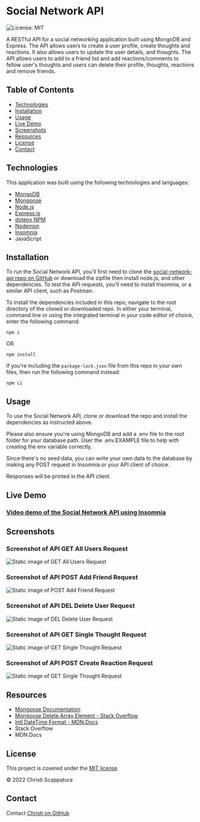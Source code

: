 # Social Network API

![License: MIT](https://img.shields.io/badge/License-MIT-yellow.svg?style=flat-square)

A RESTful API for a social networking application built using MongoDB and Express.
The API allows users to create a user profile, create thoughts and reactions. It also allows users to update the user details, and thoughts. The API allows users to add to a friend list and add reactions/comments to fellow user's thoughts and users can delete their profile, thoughts, reactions and remove friends.

## Table of Contents

- [Technologies](#technologies)
- [Installation](#installation)
- [Usage](#usage)
- [Live Demo](#live-demo)
- [Screenshots](#screenshots)
- [Resources](#resources)
- [License](#license)
- [Contact](#contact)

## Technologies

This application was built using the following technologies and languages:

- [MongoDB](https://www.mongodb.com/)
- [Mongoose](https://mongoosejs.com/)
- [Node.js](https://nodejs.org/en/)
- [Express.js](https://expressjs.com/)
- [dotenv NPM](https://www.npmjs.com/package/dotenv)
- [Nodemon](https://www.npmjs.com/package/nodemon)
- [Insomnia](https://insomnia.rest/)
- JavaScript

## Installation

To run the Social Network API, you'll first need to clone the [social-network-api repo on GitHub](https://github.com/jazzberriess/social-network-api) or download the zipfile then install node.js, and other dependencies. To test the API requests, you'll need to install Insomnia, or a similar API client, such as Postman.

To install the dependencies included in this repo, navigate to the root directory of the cloned or downloaded repo. In either your terminal, command line or using the integrated terminal in your code editor of choice, enter the following command:

`npm i`

OR

`npm install`

If you're including the `package-lock.json` file from this repo in your own files, then run the following command instead:

`npm ci`

## Usage

To use the Social Network API, clone or download the repo and install the dependencies as instructed above.

Please also ensure you're using MongoDB and add a .env file to the root folder for your database path. User the .env.EXAMPLE file to help with creating the env variable correctly.

Since there's no seed data, you can write your own data to the database by making any POST request in Insomnia or your API client of choice.

Responses will be printed in the API client.

## Live Demo

### [Video demo of the Social Network API using Insomnia](https://drive.google.com/file/d/1tu8VguCuAL8J7z8TCYhfgVpx_MRXwrCd/view)

## Screenshots

### Screenshot of API GET All Users Request

![Static image of GET All Users Request](./assets/images/get-all-users.png)

### Screenshot of API POST Add Friend Request

![Static image of POST Add Friend Request](./assets/images/post-friend.png)

### Screenshot of API DEL Delete User Request

![Static image of DEL Delete User Request](./assets/images/del-user.png)

### Screenshot of API GET Single Thought Request

![Static image of GET Single Thought Request](./assets/images/get-single-thought.png)

### Screenshot of API POST Create Reaction Request

![Static image of GET Single Thought Request](./assets/images/post-reaction.png)

## Resources

- [Mongoose Documentation](https://mongoosejs.com/docs/index.html)
- [Mongoose Delete Array Element - Stack Overflow](https://stackoverflow.com/questions/14763721/mongoose-delete-array-element-in-document-and-save)
- [Intl DateTime Format - MDN Docs](https://developer.mozilla.org/en-US/docs/Web/JavaScript/Reference/Global_Objects/Intl/DateTimeFormat)
- Stack Overflow
- MDN Docs

## License

This project is covered under the [MIT license](https://github.com/jazzberriess/social-network-api/blob/main/LICENSE)

&copy; 2022 Christi Scappatura

## Contact

Contact [Christi on GitHub](https://github.com/jazzberriess)
